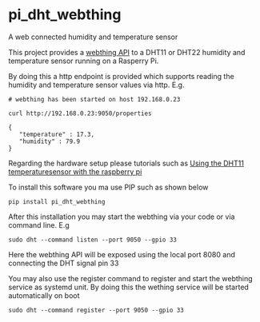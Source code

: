 # pi_dht_webthing
A web connected humidity and temperature sensor

This project provides a [webthing API](https://iot.mozilla.org/wot/) to a DHT11 or DHT22 humidity and temperature sensor running on a Rasperry Pi. 


By doing this a http endpoint is provided which supports reading the humidity and temperature sensor values via http. E.g. 

```
# webthing has been started on host 192.168.0.23

curl http://192.168.0.23:9050/properties 

{
   "temperature" : 17.3,
   "humidity" : 79.9
}
```

Regarding the hardware setup please tutorials such as [Using the DHT11 temperaturesensor with the raspberry pi](https://www.thegeekpub.com/236867/using-the-dht11-temperature-sensor-with-the-raspberry-pi/)

To install this software you ma use PIP such as shown below
```
pip install pi_dht_webthing
```

After this installation you may start the webthing via your code or via command line. E.g
```
sudo dht --command listen --port 9050 --gpio 33
```
Here the webthing API will be exposed using the local port 8080 and connecting the DHT signal pin 33

You may also use the register command to register and start the webthing service as systemd unit. By doing this the wething service will be started automatically on boot
```
sudo dht --command register --port 9050 --gpio 33
```  